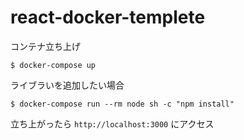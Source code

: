 # react-docker-templete

コンテナ立ち上げ

```
$ docker-compose up
```

ライブラいを追加したい場合
```
$ docker-compose run --rm node sh -c "npm install"
```

立ち上がったら `http://localhost:3000` にアクセス
